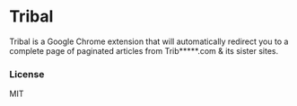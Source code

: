 # Tribal

Tribal is a Google Chrome extension that will automatically redirect you to a complete page of paginated articles from Trib*****.com & its sister sites.

### License
MIT